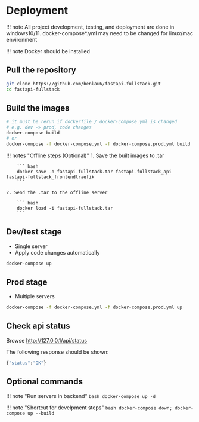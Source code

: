# Deployment

!!! note
    All project development, testing, and deployment are done in windows10/11. docker-compose\*.yml may need to be changed for linux/mac environment

!!! note
    Docker should be installed

## Pull the repository

``` bash
git clone https://github.com/benlau6/fastapi-fullstack.git
cd fastapi-fullstack
```

## Build the images

``` bash
# it must be rerun if dockerfile / docker-compose.yml is changed 
# e.g. dev -> prod, code changes
docker-compose build
# or
docker-compose -f docker-compose.yml -f docker-compose.prod.yml build
```

!!! notes "Offline steps (Optional)"
    1. Save the built images to .tar

        ``` bash
        docker save -o fastapi-fullstack.tar fastapi-fullstack_api fastapi-fullstack_frontendtraefik
        ```

    2. Send the .tar to the offline server

        ``` bash
        docker load -i fastapi-fullstack.tar
        ```

## Dev/test stage

- Single server
- Apply code changes automatically

``` bash
docker-compose up
```

## Prod stage

- Multiple servers

``` bash
docker-compose -f docker-compose.yml -f docker-compose.prod.yml up
```

## Check api status

Browse http://127.0.0.1/api/status

The following response should be shown:
``` bash
{"status":"OK"}
```

## Optional commands

!!! note "Run servers in backend"
    ``` bash
    docker-compose up -d
    ```

!!! note "Shortcut for develpment steps"
    ``` bash
    docker-compose down; docker-compose up --build
    ```